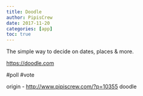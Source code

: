 ```yaml
---
title: Doodle
author: PipisCrew
date: 2017-11-20
categories: [app]
toc: true
---
```


The simple way to decide on dates, places & more.

https://doodle.com

#poll #vote

origin - http://www.pipiscrew.com/?p=10355 doodle
